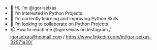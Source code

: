 - 👋 Hi, I’m @igor-seixas
- 👀 I’m interested in Python Projects
- 🌱 I’m currently learning and improving Python Skills
- 💞️ I’m looking to collaborate on Python Projects
- 📫 How to reach me @igorseixas on Instagram / igorseixas@hotmail.com / https://www.linkedin.com/in/igor-seixas-32971a30/

<!---
igor-seixas/igor-seixas is a ✨ special ✨ repository because its `README.md` (this file) appears on your GitHub profile.
You can click the Preview link to take a look at your changes.
--->

